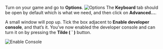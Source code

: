Turn on your game and go to **Options**.
![Options](../images/options.png)
The **Keyboard** tab should be open by default which is what we need, and then click on **Advanced…**.

A small window will pop up. Tick the box adjacent to **Enable developer console**, and that’s it. You’ve now enabled the developer console and can turn it on by pressing the **Tilde ( ` )** button. 

![Enable Console](../images/enable-console.png)